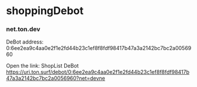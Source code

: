 
# shoppingDebot

### net.ton.dev
DeBot address: 0:6ee2ea9c4aa0e2f1e2fd44b23c1ef8f8fdf98417b47a3a2142bc7bc2a0056960

Open the link: ShopList DeBot https://uri.ton.surf/debot/0:6ee2ea9c4aa0e2f1e2fd44b23c1ef8f8fdf98417b47a3a2142bc7bc2a0056960?net=devne

